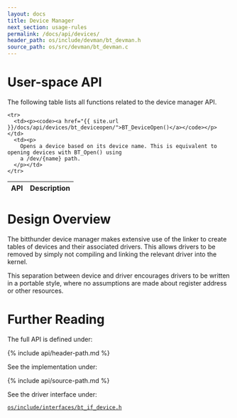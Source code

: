 ```yaml
---
layout: docs
title: Device Manager
next_section: usage-rules
permalink: /docs/api/devices/
header_path: os/include/devman/bt_devman.h
source_path: os/src/devman/bt_devman.c
---
```



# User-space API

The following table lists all functions related to the device manager API.

<div class="mobile-side-scroller">
<table>
  <thead>
    <tr>
      <th>API</th>
      <th>Description</th>
    </tr>
  </thead>
  <tbody>

	<tr>
      <td><p><code><a href="{{ site.url }}/docs/api/devices/bt_deviceopen/">BT_DeviceOpen()</a></code></p></td>
      <td><p>
		Opens a device based on its device name. This is equivalent to opening devices with BT_Open() using
		a /dev/{name} path.
      </p></td>
    </tr>

  </tbody>
</table>
</div>

# Design Overview

The bitthunder device manager makes extensive use of the linker to create tables of devices and their associated
drivers. This allows drivers to be removed by simply not compiling and linking the relevant driver into the kernel.

This separation between device and driver encourages drivers to be written in a portable style,
where no assumptions are made about register address or other resources.

# Further Reading

The full API is defined under:

{% include api/header-path.md %}

See the implementation under:

{% include api/source-path.md %}

See the driver interface under:

<a href="{{ site.gh-blob-url }}/os/include/interfaces/bt_if_device.h"><code>os/include/interfaces/bt_if_device.h</code></a>
